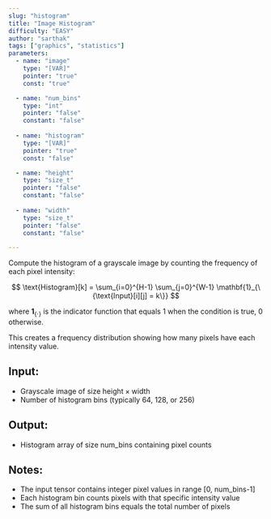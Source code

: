 ```yaml
---
slug: "histogram"
title: "Image Histogram"
difficulty: "EASY"
author: "sarthak"
tags: ["graphics", "statistics"]
parameters:
  - name: "image"
    type: "[VAR]"
    pointer: "true"
    const: "true"

  - name: "num_bins" 
    type: "int"
    pointer: "false"
    constant: "false"
  
  - name: "histogram" 
    type: "[VAR]"
    pointer: "true"
    const: "false"

  - name: "height"
    type: "size_t"
    pointer: "false"
    constant: "false"
    
  - name: "width" 
    type: "size_t"
    pointer: "false"
    constant: "false"

---
```


Compute the histogram of a grayscale image by counting the frequency of each pixel intensity:

$$
\text{Histogram}[k] = \sum_{i=0}^{H-1} \sum_{j=0}^{W-1} \mathbf{1}_{\{\text{Input}[i][j] = k\}}
$$

where $\mathbf{1}_{\{\cdot\}}$ is the indicator function that equals 1 when the condition is true, 0 otherwise.

This creates a frequency distribution showing how many pixels have each intensity value.

## Input:
- Grayscale image of size $\text{height} \times \text{width}$
- Number of histogram bins (typically 64, 128, or 256)

## Output:
- Histogram array of size $\text{num\_bins}$ containing pixel counts

## Notes:
- The input tensor contains integer pixel values in range [0, num_bins-1]
- Each histogram bin counts pixels with that specific intensity value
- The sum of all histogram bins equals the total number of pixels